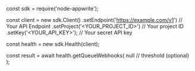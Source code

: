 const sdk = require('node-appwrite');

const client = new sdk.Client()
    .setEndpoint('https://example.com/v1') // Your API Endpoint
    .setProject('<YOUR_PROJECT_ID>') // Your project ID
    .setKey('<YOUR_API_KEY>'); // Your secret API key

const health = new sdk.Health(client);

const result = await health.getQueueWebhooks(
    null // threshold (optional)
);
